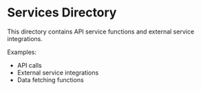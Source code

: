 # Services Directory

This directory contains API service functions and external service integrations.

Examples:
- API calls
- External service integrations
- Data fetching functions
